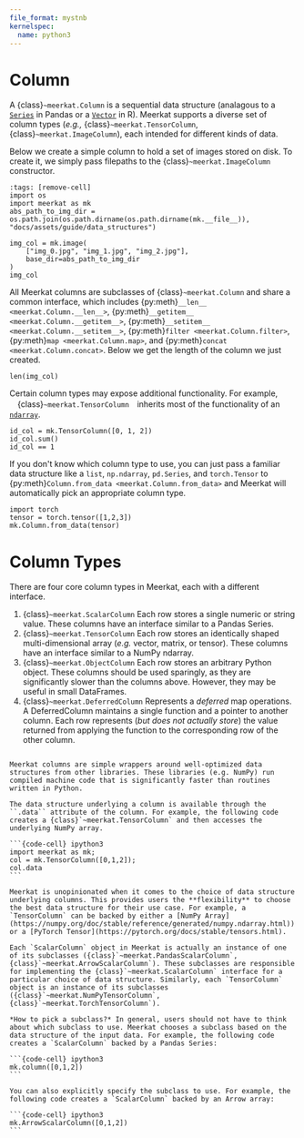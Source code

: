 ```yaml
---
file_format: mystnb
kernelspec:
  name: python3
---
```


# Column

A {class}`~meerkat.Column` is a sequential data structure (analagous to a [`Series`](https://pandas.pydata.org/docs/reference/api/pandas.Series.html) in Pandas or a [`Vector`](https://cran.r-project.org/doc/manuals/r-release/R-intro.html#Simple-manipulations-numbers-and-vectors) in R). Meerkat supports a diverse set of column types (*e.g.,* {class}`~meerkat.TensorColumn`, {class}`~meerkat.ImageColumn`), each intended for different kinds of data.

Below we create a simple column to hold a set of images stored on disk. To create it, we simply pass filepaths to the {class}`~meerkat.ImageColumn` constructor.

```{code-cell} ipython3
:tags: [remove-cell]
import os
import meerkat as mk
abs_path_to_img_dir = os.path.join(os.path.dirname(os.path.dirname(mk.__file__)), "docs/assets/guide/data_structures")
```

```{code-cell} ipython3
img_col = mk.image(
    ["img_0.jpg", "img_1.jpg", "img_2.jpg"], 
    base_dir=abs_path_to_img_dir
)
img_col
```

All Meerkat columns are subclasses of {class}`~meerkat.Column` and share a common interface, which includes 
{py:meth}`__len__ <meerkat.Column.__len__>`,
{py:meth}`__getitem__ <meerkat.Column.__getitem__>`, 
{py:meth}`__setitem__ <meerkat.Column.__setitem__>`, 
{py:meth}`filter <meerkat.Column.filter>`, 
{py:meth}`map <meerkat.Column.map>`, 
and {py:meth}`concat <meerkat.Column.concat>`. Below we get the length of the column we just created. 

```{code-cell} ipython3
len(img_col)
```


Certain column types may expose additional functionality. For example, 　{class}`~meerkat.TensorColumn`　inherits most of the functionality of an　[`ndarray`](https://numpy.org/doc/stable/reference/generated/numpy.ndarray.html).

```{code-cell} ipython3
id_col = mk.TensorColumn([0, 1, 2])
id_col.sum()
id_col == 1
```

If you don't know which column type to use, you can just pass a familiar data  structure like a ``list``, ``np.ndarray``, ``pd.Series``, and ``torch.Tensor`` to  {py:meth}`Column.from_data <meerkat.Column.from_data>` and Meerkat will automatically pick an appropriate column type. 

```{code-cell} ipython3
import torch
tensor = torch.tensor([1,2,3])
mk.Column.from_data(tensor)
```

# Column Types

There are four core column types in Meerkat, each with a different interface.

1. {class}`~meerkat.ScalarColumn` Each row stores a single numeric or string value. These columns have an interface similar to a Pandas Series. 
2. {class}`~meerkat.TensorColumn` Each row stores an identically shaped multi-dimensional array (*e.g.* vector, matrix, or tensor). These columns have an interface similar to a NumPy ndarray. 
3. {class}`~meerkat.ObjectColumn` Each row stores an arbitrary Python object. These columns should be used sparingly, as they are significantly slower than the columns above. However, they may be useful in small DataFrames. 
4. {class}`~meerkat.DeferredColumn` Represents a *deferred* map operations. A DeferredColumn maintains a single function and a pointer to another column. Each row represents (*but does not actually store*) the value returned from applying the function to the corresponding row of the other column.

````{admonition} Flexibility in Implementation

Meerkat columns are simple wrappers around well-optimized data structures from other libraries. These libraries (e.g. NumPy) run compiled machine code that is significantly faster than routines written in Python. 

The data structure underlying a column is available through the ``.data`` attribute of the column. For example, the following code creates a {class}`~meerkat.TensorColumn` and then accesses the underlying NumPy array.

```{code-cell} ipython3
import meerkat as mk;
col = mk.TensorColumn([0,1,2]);
col.data
```

Meerkat is unopinionated when it comes to the choice of data structure underlying columns. This provides users the **flexibility** to choose the best data structure for their use case. For example, a `TensorColumn` can be backed by either a [NumPy Array](https://numpy.org/doc/stable/reference/generated/numpy.ndarray.html)) or a [PyTorch Tensor](https://pytorch.org/docs/stable/tensors.html).

Each `ScalarColumn` object in Meerkat is actually an instance of one of its subclasses ({class}`~meerkat.PandasScalarColumn`, {class}`~meerkat.ArrowScalarColumn`). These subclasses are responsible for implementing the {class}`~meerkat.ScalarColumn` interface for a particular choice of data structure. Similarly, each `TensorColumn` object is an instance of its subclasses ({class}`~meerkat.NumPyTensorColumn`, {class}`~meerkat.TorchTensorColumn`). 

*How to pick a subclass?* In general, users should not have to think about which subclass to use. Meerkat chooses a subclass based on the data structure of the input data. For example, the following code creates a `ScalarColumn` backed by a Pandas Series:

```{code-cell} ipython3
mk.column([0,1,2])
```

You can also explicitly specify the subclass to use. For example, the following code creates a `ScalarColumn` backed by an Arrow array:

```{code-cell} ipython3
mk.ArrowScalarColumn([0,1,2])
```
````


